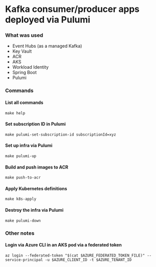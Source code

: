 # Kafka consumer/producer apps deployed via Pulumi

###  What was used
* Event Hubs (as a managed Kafka)
* Key Vault
* ACR
* AKS
* Workload Identity
* Spring Boot
* Pulumi

### Commands

#### List all commands

```shell
make help
```

#### Set subscription ID in Pulumi

```shell
make pulumi-set-subscription-id subscriptionId=xyz
```

#### Set up infra via Pulumi

```shell
make pulumi-up
```

#### Build and push images to ACR

```shell
make push-to-acr
```

#### Apply Kubernetes definitions

```shell
make k8s-apply
```

#### Destroy the infra via Pulumi

```shell
make pulumi-down
```

### Other notes

#### Login via Azure CLI in an AKS pod via a federated token

```shell
az login --federated-token "$(cat $AZURE_FEDERATED_TOKEN_FILE)" --service-principal -u $AZURE_CLIENT_ID -t $AZURE_TENANT_ID
```
